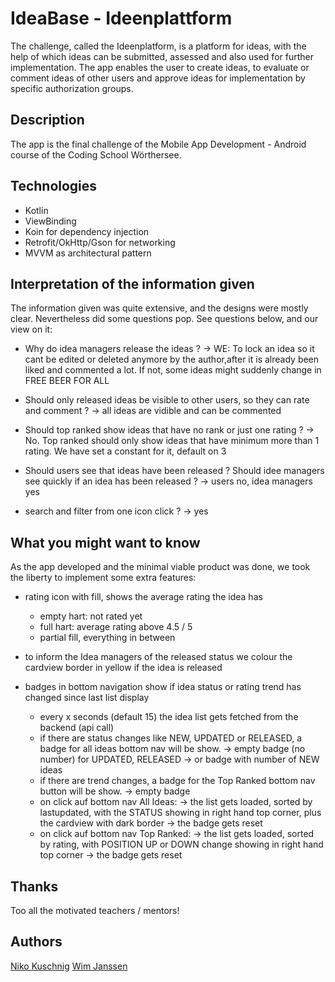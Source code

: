 # IdeaBase - Ideenplattform

The challenge, called the Ideenplatform, is a platform for ideas, with the help of which ideas
can be submitted, assessed and also used for further implementation. The app enables the user to create ideas, to evaluate or comment ideas of other users 
and approve ideas for implementation by specific authorization groups.

## Description

The app is the final challenge of the Mobile App Development - Android course of the Coding School Wörthersee.

## Technologies

* Kotlin
* ViewBinding
* Koin for dependency injection
* Retrofit/OkHttp/Gson for networking
* MVVM as architectural pattern

## Interpretation of the information given

The information given was quite extensive, and the designs were mostly clear. Nevertheless did some questions pop. 
See questions below, and our view on it:

* Why do idea managers release the ideas ? 
   -> WE: To lock an idea so it cant be edited or deleted anymore by the author,after it is already been liked and commented a lot. If not, some ideas might suddenly change in FREE BEER FOR ALL

* Should only released ideas be visible to other users, so they can rate and comment ?
    -> all ideas are vidible and can be commented
    
* Should top ranked show ideas that have no rank or just one rating ?
    -> No. Top ranked should only show ideas that have minimum more than 1 rating. We have set a constant for it, default on 3
  
* Should users see that ideas have been released ? Should idee managers see quickly if an idea has been released ?
    -> users no, idea managers yes
  
* search and filter from one icon click ?
    -> yes
  
## What you might want to know

As the app developed and the minimal viable product was done, we took the liberty to implement some extra features:

* rating icon with fill, shows the average rating the idea has
    * empty hart: not rated yet
    * full hart: average rating above 4.5 / 5
    * partial fill, everything in between
  
* to inform the Idea managers of the released status we colour the cardview border in yellow if the idea is released

* badges in bottom navigation show if idea status or rating trend has changed since last list display
    * every x seconds (default 15) the idea list gets fetched from the backend (api call)
    * if there are status changes like NEW, UPDATED or RELEASED, a badge for all ideas bottom nav will be show.
      -> empty badge (no number) for UPDATED, RELEASED 
      -> or badge with number of NEW ideas
    * if there are trend changes, a badge for the Top Ranked bottom nav button will be show. 
      -> empty badge
    * on click auf bottom nav All Ideas: 
      -> the list gets loaded, sorted by lastupdated, with the STATUS showing in right hand top corner, plus the cardview with dark border
      -> the badge gets reset
    * on click auf bottom nav Top Ranked:
      -> the list gets loaded, sorted by rating, with POSITION UP or DOWN change showing in right hand top corner
      -> the badge gets reset
      
## Thanks

Too all the motivated teachers / mentors!

## Authors

[Niko Kuschnig](https://gitlab.tailored-apps.com/codingschool_nkuschnig) 
[Wim Janssen](https://gitlab.tailored-apps.com/codingschool_wjanssen)
